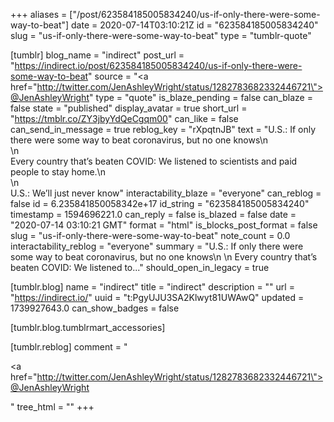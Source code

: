 +++
aliases = ["/post/623584185005834240/us-if-only-there-were-some-way-to-beat"]
date = 2020-07-14T03:10:21Z
id = "623584185005834240"
slug = "us-if-only-there-were-some-way-to-beat"
type = "tumblr-quote"

[tumblr]
blog_name = "indirect"
post_url = "https://indirect.io/post/623584185005834240/us-if-only-there-were-some-way-to-beat"
source = "<a href=\"http://twitter.com/JenAshleyWright/status/1282783682332446721\">@JenAshleyWright</a>"
type = "quote"
is_blaze_pending = false
can_blaze = false
state = "published"
display_avatar = true
short_url = "https://tmblr.co/ZY3jbyYdQeCgqm00"
can_like = false
can_send_in_message = true
reblog_key = "rXpqtnJB"
text = "U.S.: If only there were some way to beat coronavirus, but no one knows\n<br/>\n<br/>Every country that&rsquo;s beaten COVID: We listened to scientists and paid people to stay home.\n<br/>\n<br/>U.S.: We&rsquo;ll just never know"
interactability_blaze = "everyone"
can_reblog = false
id = 6.235841850058342e+17
id_string = "623584185005834240"
timestamp = 1594696221.0
can_reply = false
is_blazed = false
date = "2020-07-14 03:10:21 GMT"
format = "html"
is_blocks_post_format = false
slug = "us-if-only-there-were-some-way-to-beat"
note_count = 0.0
interactability_reblog = "everyone"
summary = "U.S.: If only there were some way to beat coronavirus, but no one knows\n \n Every country that’s beaten COVID: We listened to..."
should_open_in_legacy = true

[tumblr.blog]
name = "indirect"
title = "indirect"
description = ""
url = "https://indirect.io/"
uuid = "t:PgyUJU3SA2Klwyt81UWAwQ"
updated = 1739927643.0
can_show_badges = false

[tumblr.blog.tumblrmart_accessories]

[tumblr.reblog]
comment = "<p><a href=\"http://twitter.com/JenAshleyWright/status/1282783682332446721\">@JenAshleyWright</a></p>"
tree_html = ""
+++
